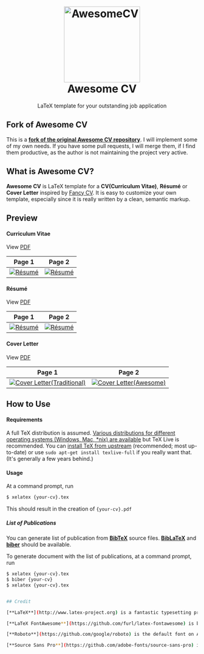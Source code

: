 <h1 align="center">
  <a href="https://github.com/laeberkaes/Awesome-CV" title="AwesomeCV Documentation">
    <img alt="AwesomeCV" src="https://github.com/laeberkaes/Awesome-CV//raw/master/icon_fork.png" width="200px" height="200px" />
  </a>
  <br />
  Awesome CV
</h1>

<p align="center">
  LaTeX template for your outstanding job application
</p>

## Fork of Awesome CV

This is a [**fork of the original Awesome CV repository**](https://github.com/posquit0/Awesome-CV). I will implement some of my own needs. If you have some pull requests, I will merge them, if I find them productive, as the author is not maintaining the project very active.

## What is Awesome CV?

**Awesome CV** is LaTeX template for a **CV(Curriculum Vitae)**, **Résumé** or **Cover Letter** inspired by [Fancy CV](https://www.sharelatex.com/templates/cv-or-resume/fancy-cv). It is easy to customize your own template, especially since it is really written by a clean, semantic markup.

## Preview

#### Curriculum Vitae

View [PDF](https://raw.githubusercontent.com/laeberkaes/Awesome-CV/master/examples/cv.pdf)

| Page 1 | Page 2 |
|:---:|:---:|
| [![Résumé](https://raw.githubusercontent.com/laeberkaes/Awesome-CV/master/examples/cv0.png)](https://raw.githubusercontent.com/laeberkaes/Awesome-CV/master/examples/cv.pdf)  | [![Résumé](https://raw.githubusercontent.com/laeberkaes/Awesome-CV/master/examples/cv1.png)](https://raw.githubusercontent.com/posquit0/Awesome-CV/master/examples/cv.pdf) |

#### Résumé

View [PDF](https://raw.githubusercontent.com/laeberkaes/Awesome-CV/master/examples/resume.pdf)

| Page 1 | Page 2 |
|:---:|:---:|
| [![Résumé](https://raw.githubusercontent.com/laeberkaes/Awesome-CV/master/examples/resume0.png)](https://raw.githubusercontent.com/laeberkaes/Awesome-CV/master/examples/resume.pdf)  | [![Résumé](https://raw.githubusercontent.com/laeberkaes/Awesome-CV/master/examples/resume1.png)](https://raw.githubusercontent.com/posquit0/Awesome-CV/master/examples/resume.pdf) |

#### Cover Letter

View [PDF](https://raw.githubusercontent.com/laeberkaes/Awesome-CV/master/examples/coverletter.pdf)

| Page 1 | Page 2 |
|:---:|:---:|
| [![Cover Letter(Traditional)](https://raw.githubusercontent.com/laeberkaes/Awesome-CV/master/examples/coverletter0.png)](https://raw.githubusercontent.com/laeberkaes/Awesome-CV/master/examples/coverletter.pdf)  | [![Cover Letter(Awesome)](https://raw.githubusercontent.com/laeberkaes/Awesome-CV/master/examples/coverletter1.png)](https://raw.githubusercontent.com/laeberkaes/Awesome-CV/master/examples/coverletter.pdf) |

## How to Use

#### Requirements

A full TeX distribution is assumed.  [Various distributions for different operating systems (Windows, Mac, \*nix) are available](http://tex.stackexchange.com/q/55437) but TeX Live is recommended.
You can [install TeX from upstream](http://tex.stackexchange.com/q/1092) (recommended; most up-to-date) or use `sudo apt-get install texlive-full` if you really want that.  (It's generally a few years behind.)

#### Usage

At a command prompt, run

```bash
$ xelatex {your-cv}.tex
```

This should result in the creation of ``{your-cv}.pdf``

##### List of Publications

You can generate list of publication from [**BibTeX**](http://www.bibtex.org/) source files.
[**BibLaTeX**](https://www.ctan.org/pkg/biblatex) and [**biber**](https://www.ctan.org/pkg/biber) should be available.

To generate document with the list of publications, at a command prompt, run

```bash
$ xelatex {your-cv}.tex
$ biber {your-cv}
$ xelatex {your-cv}.tex


## Credit

[**LaTeX**](http://www.latex-project.org) is a fantastic typesetting program that a lot of people use these days, especially the math and computer science people in academia.

[**LaTeX FontAwesome**](https://github.com/furl/latex-fontawesome) is bindings for FontAwesome icons to be used in XeLaTeX.

[**Roboto**](https://github.com/google/roboto) is the default font on Android and ChromeOS, and the recommended font for Google’s visual language, Material Design.

[**Source Sans Pro**](https://github.com/adobe-fonts/source-sans-pro) is a set of OpenType fonts that have been designed to work well in user interface (UI) environments.
